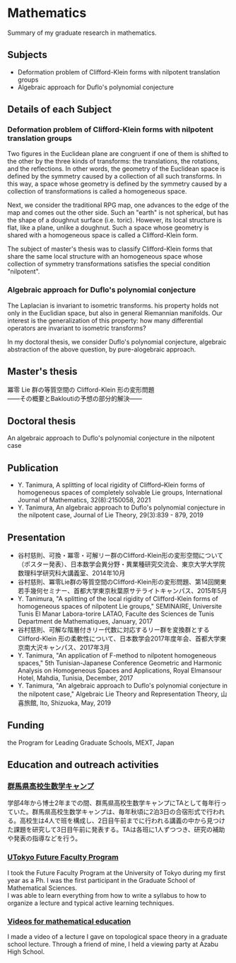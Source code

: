 # Mathematics

Summary of my graduate research in mathematics.

## Subjects

- Deformation problem of Clifford-Klein forms with nilpotent translation groups
- Algebraic approach for Duflo's polynomial conjecture

## Details of each Subject

### Deformation problem of Clifford-Klein forms with nilpotent translation groups

Two figures in the Euclidean plane are congruent if one of them is shifted to the other by the three kinds of transforms: the translations, the rotations, and the reflections.
In other words, the geometry of the Euclidean space is defined by the symmetry caused by a collection of all such transforms.
In this way, a space whose geometry is defined by the symmetry caused by a collection of transformations is called a homogeneous space.

Next, we consider the traditional RPG map, one advances to the edge of the map and comes out the other side.
Such an "earth" is not spherical, but has the shape of a doughnut surface (i.e. toric).
However, its local structure is flat, like a plane, unlike a doughnut.
Such a space whose geometry is shared with a homogeneous space is called a Clifford-Klein form.

The subject of master's thesis was to classify Clifford-Klein forms that share the same local structure with an homogeneous space
whose collection of symmetry transformations satisfies the special condition "nilpotent".

### Algebraic approach for Duflo's polynomial conjecture

The Laplacian is invariant to isometric transforms. his property holds not only in the Euclidian space, but also in general Riemannian manifolds.
Our interest is the generalization of this property: how many differential operators are invariant to isometric transforms?

In my doctoral thesis, we consider Duflo's polynomial conjecture, algebraic abstraction of the above question, by pure-alogebraic approach.

## Master's thesis

冪零 Lie 群の等質空間の Clifford-Klein 形の変形問題  
——その概要とBakloutiの予想の部分的解決——

## Doctoral thesis

An algebraic approach to Duflo's polynomial conjecture in the nilpotent case

## Publication

- Y. Tanimura, A splitting of local rigidity of Clifford–Klein forms of homogeneous spaces of completely solvable Lie groups, International Journal of Mathematics, 32(8):2150058, 2021
- Y. Tanimura, An algebraic approach to Duflo's polynomial conjecture in the nilpotent case, Journal of Lie Theory, 29(3):839 - 879, 2019

## Presentation

- 谷村慈則、可換・冪零・可解リー群のClifford-Klein形の変形空間について（ポスター発表）、日本数学会異分野・異業種研究交流会、東京大学大学院数理科学研究科大講義室、2014年10月
- 谷村慈則、冪零Lie群の等質空間のClifford-Klein形の変形問題、第14回関東若手幾何セミナー、首都大学東京秋葉原サテライトキャンパス、2015年5月
- Y. Tanimura, "A splitting of the local rigidity of Clifford-Klein forms of homogeneous spaces of nilpotent Lie groups," SEMINAIRE, Universite Tunis El Manar Labora-torire LATAO, Faculte des Sciences de Tunis Department de Mathematiques, January, 2017
- 谷村慈則、可解な階層付きリー代数に対応するリー群を変換群とする Clifford-Klein 形の柔軟性について、日本数学会2017年度年会、首都大学東京南大沢キャンパス、2017年3月
- Y. Tanimura, "An application of F-method to nilpotent homogeneous spaces," 5th Tunisian-Japanese Conference Geometric and Harmonic Analysis on Homogeneous Spaces and Applications, Royal Elmansour Hotel, Mahdia, Tunisia, December, 2017
- Y. Tanimura, "An algebraic approach to Duflo's polynomial conjecture in the nilpotent case," Algebraic Lie Theory and Representation Theory, 山喜旅館, Ito, Shizuoka, May, 2019

## Funding

the Program for Leading Graduate Schools, MEXT, Japan

## Education and outreach activities

### [群馬県高校生数学キャンプ](http://www.ms.u-tokyo.ac.jp/tambara/mathcamp-for-highschool/index.html)

学部4年から博士2年までの間、群馬県高校生数学キャンプにTAとして毎年行っていた。群馬県高校生数学キャンプは、毎年秋頃に2泊3日の合宿形式で行われる。高校生は4人で班を構成し、2日目午前までに行われる講義の中から見つけた課題を研究して3日目午前に発表する。TAは各班に1人ずつつき、研究の補助や発表の指導などを行う。

### [UTokyo Future Faculty Program](https://www.utokyofd.com/ffp/)

I took the Future Faculty Program at the University of Tokyo during my first year as a Ph. I was the first participant in the Graduate School of Mathematical Sciences.  
I was able to learn everything from how to write a syllabus to how to organize a lecture and typical active learning techniques.

### [Videos for mathematical education](https://ytanimura.github.io/yotabaito/works/movie)

I made a video of a lecture I gave on topological space theory in a graduate school lecture. Through a friend of mine, I held a viewing party at Azabu High School.  
